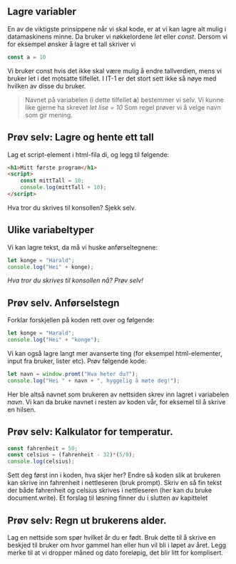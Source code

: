 ## Lagre variabler
En av de viktigste prinsippene når vi skal kode, er at vi kan lagre alt mulig i datamaskinens minne. Da bruker vi nøkkelordene *let* eller *const*. Dersom vi for eksempel ønsker å lagre et tall skriver vi 

```JAVASCRIPT
const a = 10
```

Vi bruker const hvis det ikke skal være mulig å endre tallverdien, mens vi bruker let i det motsatte tilfellet. I IT-1 er det stort sett ikke så nøye med hvilken av disse du bruker. 

> Navnet på variabelen (i dette tilfellet **a**) bestemmer vi selv. 
> Vi kunne like gjerne ha skrevet *let lise = 10* 
> Som regel prøver vi å velge navn som gir mening.

## Prøv selv: Lagre og hente ett tall
Lag et script-element i html-fila di, og legg til følgende:

```HTML
<h1>Mitt første program</h1>
<script>
    const mittTall = 10;
    console.log(mittTall + 10);
</script>
```

Hva tror du skrives til konsollen? Sjekk selv.

## Ulike variabeltyper

Vi kan lagre tekst, da må vi huske anførseltegnene:

```JAVASCRIPT
let konge = "Harald";
console.log("Hei" + konge);
```
*Hva tror du skrives til konsollen nå? Prøv selv!*

## Prøv selv. Anførselstegn

Forklar forskjellen på koden rett over og følgende:
```JAVASCRIPT
let konge = "Harald";
console.log("Hei" + "konge");
```
Vi kan også lagre langt mer avanserte ting (for eksempel html-elementer, input fra bruker, lister etc). Prøv følgende kode:

```JAVASCRIPT
let navn = window.promt("Hva heter du?");
console.log("Hei " + navn + ", hyggelig å møte deg!");
```
Her ble altså navnet som brukeren av nettsiden skrev inn lagret i variabelen *navn*. Vi kan da bruke navnet i resten av koden vår, for eksemel til å skrive en hilsen.

## Prøv selv: Kalkulator for temperatur.

```JAVASCRIPT
const fahrenheit = 50;
const celsius = (fahrenheit - 32)*(5/9);
console.log(celsius);
```

Sett deg først inn i koden, hva skjer her? Endre så koden slik at brukeren kan skrive inn fahrenheit i nettleseren (bruk prompt). Skriv en så fin tekst der både fahrenheit og celsius skrives i nettleseren (her kan du bruke document.write). Et forslag til løsning finner du i slutten av kapittelet

## Prøv selv: Regn ut brukerens alder.

Lag en nettside som spør hvilket år du er født. Bruk dette til å skrive en beskjed til bruker om hvor gammel han eller hun vil bli i løpet av året. Legg merke til at vi dropper måned og dato foreløpig, det blir litt for komplisert.



